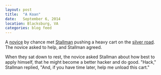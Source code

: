 ```yaml
---
layout: post
title:  "A Koan"
date:   September 6, 2014
location: Blacksburg, VA
categories: blog feed
---
```


A [novice](http://benwr.net) by chance met [Stallman](https://stallman.org/) pushing a heavy cart on the
[silver road](http://www.mbta.com/schedules_and_maps/subway/lines/?route=SILVER).
The novice asked to help, and Stallman agreed.

When they sat down to rest, the novice asked Stallman about how best to apply himself, that he might become
a better hacker and do good. "Hack," Stallman replied, "And, if you have time later, help me unload this cart."
